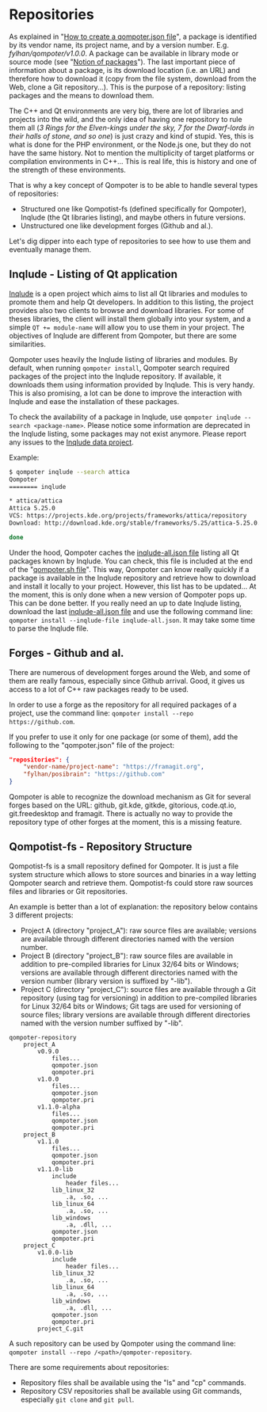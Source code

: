 Repositories
============

As explained in "[How to create a qompoter.json file](Qompoter-json-file.md)", a package is identified by its vendor name, its project name, and by a version number. E.g. *fylhan/qompoter/v1.0.0*.
A package can be available in library mode or source mode (see "[Notion of packages](Packages.md)").
The last important piece of information about a package, is its download location (i.e. an URL) and therefore how to download it (copy from the file system, download from the Web, clone a Git repository...). This is the purpose of a repository: listing packages and the means to download them.

The C++ and Qt environments are very big, there are lot of libraries and projects into the wild, and the only idea of having one repository to rule them all (*3 Rings for the Elven-kings under the sky, 7 for the Dwarf-lords in their halls of stone, and so one*) is just crazy and kind of stupid. Yes, this is what is done for the PHP environment, or the Node.js one, but they do not have the same history. Not to mention the multiplicity of target platforms or compilation environments in C++... This is real life, this is history and one of the strength of these environments.

That is why a key concept of Qompoter is to be able to handle several types of repositories:

* Structured one like Qompotist-fs (defined specifically for Qompoter), Inqlude (the Qt libraries listing), and maybe others in future versions.
* Unstructured one like development forges (Github and al.).

Let's dig dipper into each type of repositories to see how to use them and eventually manage them.

Inqlude - Listing of Qt application
---------------------

[Inqlude](https://inqlude.org/) is a open project which aims to list all Qt libraries and modules to promote them and help Qt developers. In addition to this listing, the project provides also two clients to browse and download libraries. For some of theses libraries, the client will install them globally into your system, and a simple `QT += module-name` will allow you to use them in your project.
The objectives of Inqlude are different from Qompoter, but there are some similarities.

Qompoter uses heavily the Inqlude listing of libraries and modules. By default, when running `qompoter install`, Qompoter search required packages of the project into the Inqlude repository. If available, it downloads them using information provided by Inqlude. This is very handy. This is also promising, a lot can be done to improve the interaction with Inqlude and ease the installation of these packages.

To check the availability of a package in Inqlude, use `qompoter inqlude --search <package-name>`. Please notice some information are deprecated in the Inqlude listing, some packages may not exist anymore. Please report any issues to the [Inqlude data project](https://github.com/cornelius/inqlude-data).

Example:

```bash
$ qompoter inqlude --search attica
Qompoter
======== inqlude

* attica/attica
Attica 5.25.0
VCS: https://projects.kde.org/projects/frameworks/attica/repository
Download: http://download.kde.org/stable/frameworks/5.25/attica-5.25.0.tar.xz

done
```

Under the hood, Qompoter caches the [inqlude-all.json file](http://inqlude.org/inqlude-all.json) listing all Qt packages known by Inqlude. You can check, this file is included at the end of the "[qompoter.sh file](https://github.com/Fylhan/qompoter/blob/master/qompoter.sh#L1298)". This way, Qompoter can know really quickly if a package is available in the Inqlude repository and retrieve how to download and install it locally to your project. However, this list has to be updated... At the moment, this is only done when a new version of Qompoter pops up. This can be done better. If you really need an up to date Inqlude listing, download the last [inqlude-all.json file](http://inqlude.org/inqlude-all.json) and use the following command line: `qompoter install --inqlude-file inqlude-all.json`. It may take some time to parse the Inqlude file.

Forges - Github and al.
---------------------

There are numerous of development forges around the Web, and some of them are really famous, especially since Github arrival. Good, it gives us access to a lot of C++ raw packages ready to be used.

In order to use a forge as the repository for all required packages of a project, use the command line: `qompoter install --repo https://github.com`.

If you prefer to use it only for one package (or some of them), add the following to the "qompoter.json" file of the project:

```json
"repositories": {
    "vendor-name/project-name": "https://framagit.org",
    "fylhan/posibrain": "https://github.com"
}
```

Qompoter is able to recognize the download mechanism as Git for several forges based on the URL: github, git.kde, gitkde, gitorious, code.qt.io, git.freedesktop and framagit. There is actually no way to provide the repository type of other forges at the moment, this is a missing feature.

Qompotist-fs - Repository Structure
---------------------

Qompotist-fs is a small repository defined for Qompoter. It is just a file system structure which allows to store sources and binaries in a way letting Qompoter search and retrieve them. Qompotist-fs could store raw sources files and libraries or Git repositories.

An example is better than a lot of explanation: the repository below contains 3 different projects:

* Project A (directory "project_A"): raw source files are available; versions are available through different directories named with the version number.
* Project B (directory "project_B"): raw source files are available in addition to pre-compiled libraries for Linux 32/64 bits or Windows; versions are available through different directories named with the version number (library version is suffixed by "-lib").
* Project C (directory "project_C"): source files are available through a Git repository (using tag for versioning) in addition to pre-compiled libraries for Linux 32/64 bits or Windows; Git tags are used for versioning of source files; library versions are available through different directories named with the version number suffixed by "-lib".

```
qompoter-repository
    project_A
        v0.9.0
            files...
            qompoter.json
            qompoter.pri
        v1.0.0
            files...
            qompoter.json
            qompoter.pri
        v1.1.0-alpha
            files...
            qompoter.json
            qompoter.pri
    project_B
        v1.1.0
            files...
            qompoter.json
            qompoter.pri
        v1.1.0-lib
            include
                header files...
            lib_linux_32
                .a, .so, ...
            lib_linux_64
                .a, .so, ...
            lib_windows
                .a, .dll, ...
            qompoter.json
            qompoter.pri
    project_C
        v1.0.0-lib
            include
                header files...
            lib_linux_32
                .a, .so, ...
            lib_linux_64
                .a, .so, ...
            lib_windows
                .a, .dll, ...
            qompoter.json
            qompoter.pri
        project_C.git
```

A such repository can be used by Qompoter using the command line: `qompoter install --repo /<path>/qompoter-repository`.

There are some requirements about repositories:

* Repository files shall be available using the "ls" and "cp" commands.
* Repository CSV repositories shall be available using Git commands, especially `git clone` and `git pull`.

